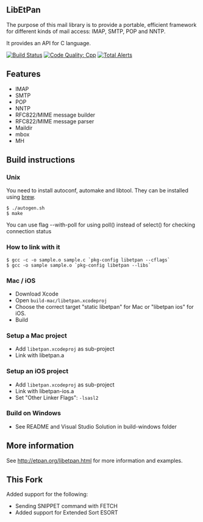 ## LibEtPan

The purpose of this mail library is to provide a portable, efficient framework for different kinds of mail access: IMAP, SMTP, POP and NNTP.

It provides an API for C language.

[![Build Status](https://travis-ci.org/dinhviethoa/libetpan.png?branch=master)](https://travis-ci.org/dinhviethoa/libetpan)
[![Code Quality: Cpp](https://img.shields.io/lgtm/grade/cpp/g/dinhviethoa/libetpan.svg?logo=lgtm&logoWidth=18)](https://lgtm.com/projects/g/dinhviethoa/libetpan/context:cpp)
[![Total Alerts](https://img.shields.io/lgtm/alerts/g/dinhviethoa/libetpan.svg?logo=lgtm&logoWidth=18)](https://lgtm.com/projects/g/dinhviethoa/libetpan/alerts)

## Features

- IMAP
- SMTP
- POP
- NNTP
- RFC822/MIME message builder
- RFC822/MIME message parser
- Maildir
- mbox
- MH

## Build instructions

### Unix

You need to install autoconf, automake and libtool.
They can be installed using [brew](http://brew.sh/).

    $ ./autogen.sh
    $ make

You can use flag --with-poll for using poll() instead of select() for checking connection status

### How to link with it

    $ gcc -c -o sample.o sample.c `pkg-config libetpan --cflags`
    $ gcc -o sample sample.o `pkg-config libetpan --libs`

### Mac / iOS

- Download Xcode
- Open `build-mac/libetpan.xcodeproj`
- Choose the correct target "static libetpan" for Mac or "libetpan ios" for iOS.
- Build

### Setup a Mac project

- Add `libetpan.xcodeproj` as sub-project
- Link with libetpan.a

### Setup an iOS project

- Add `libetpan.xcodeproj` as sub-project
- Link with libetpan-ios.a
- Set "Other Linker Flags": `-lsasl2`

### Build on Windows

- See README and Visual Studio Solution in build-windows folder

## More information

See http://etpan.org/libetpan.html for more information and examples.

## This Fork ##
Added support for the following:

- Sending SNIPPET command with FETCH
- Added support for Extended Sort ESORT 
